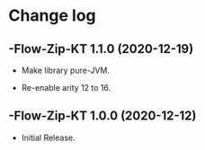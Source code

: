 # Change log

-Flow-Zip-KT 1.1.0 (2020-12-19)
--------------------------------

- Make library pure-JVM.

- Re-enable arity 12 to 16.

-Flow-Zip-KT 1.0.0 (2020-12-12)
--------------------------------

- Initial Release.